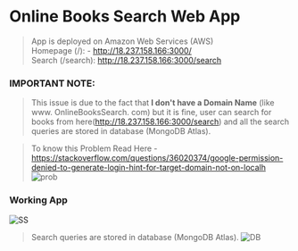 # Online Books Search Web App

> App is deployed on Amazon Web Services (AWS) <br />
> Homepage (/): - http://18.237.158.166:3000/ <br />
> Search (/search):  http://18.237.158.166:3000/search <br />

### IMPORTANT NOTE: 
> This issue is due to the fact that **I don't have a Domain Name** (like www. OnlineBooksSearch. com) but it is fine, user can search for books from here(http://18.237.158.166:3000/search) and all the search queries are stored in database (MongoDB Atlas).

> To know this Problem Read Here - https://stackoverflow.com/questions/36020374/google-permission-denied-to-generate-login-hint-for-target-domain-not-on-localh
![prob](https://user-images.githubusercontent.com/69118364/161793600-15a9bd59-a2d7-41d1-92fe-ba50fa644fc2.png)


### Working App
![SS](https://user-images.githubusercontent.com/69118364/161793676-eecc9250-1d81-4c65-97fa-af4caa204b25.png)

> Search queries are stored in database (MongoDB Atlas). 
![DB](https://user-images.githubusercontent.com/69118364/161794006-c3b82f1e-ebae-4fb0-ba10-a74933e63025.png)

